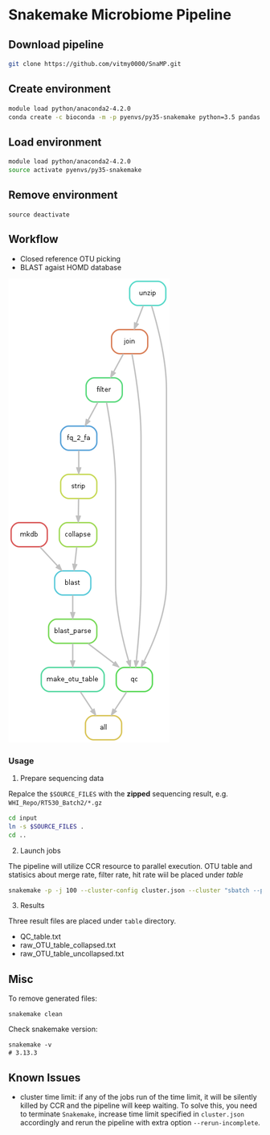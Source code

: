# Snakemake Microbiome Pipeline

## Download pipeline
```bash
git clone https://github.com/vitmy0000/SnaMP.git
```

## Create environment

```bash
module load python/anaconda2-4.2.0
conda create -c bioconda -m -p pyenvs/py35-snakemake python=3.5 pandas snakemake
```

## Load environment

```bash
module load python/anaconda2-4.2.0
source activate pyenvs/py35-snakemake
```

## Remove environment

```
source deactivate
```

## Workflow

  * Closed reference OTU picking
  * BLAST agaist HOMD database

![workflow_0](./misc/dag.png)

### Usage

1. Prepare sequencing data

  Repalce the `$SOURCE_FILES` with the __zipped__ sequencing result, e.g. `WHI_Repo/RT530_Batch2/*.gz`

  ```bash
  cd input
  ln -s $SOURCE_FILES .
  cd ..
  ```

2. Launch jobs

  The pipeline will utilize CCR resource to parallel execution.
  OTU table and statisics about merge rate, filter rate, hit rate wiil be placed under _table_

  ```bash
  snakemake -p -j 100 --cluster-config cluster.json --cluster "sbatch --partition {cluster.partition} --time {cluster.time} --nodes {cluster.nodes} --ntasks-per-node {cluster.ntasks-per-node}"
  ```

3. Results

 Three result files are placed under `table` directory.
 
 * QC_table.txt  
 * raw_OTU_table_collapsed.txt  
 * raw_OTU_table_uncollapsed.txt
 

## Misc

  To remove generated files:
  ```
  snakemake clean
  ```

  Check snakemake version:
  ```
  snakemake -v
  # 3.13.3
  ```

## Known Issues

* cluster time limit: if any of the jobs run of the time limit, it will be silently killed by CCR and the pipeline will keep waiting. To solve this, you need to terminate `Snakemake`, increase time limit specified in `cluster.json` accordingly and rerun the pipeline with extra option `--rerun-incomplete`.
